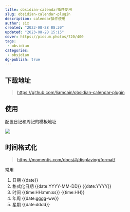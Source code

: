 ```yaml
---
title: obsidian-calendar插件使用
slug: obsidian-calendar-plugin
description: calendar插件使用
author: six
created: "2023-08-28 08:30"
updated: "2023-08-28 15:15"
cover: https://picsum.photos/720/400
tags:
 - obsidian
categories:
 - obsidian
dg-publish: true
---
```

## 下载地址

> https://github.com/liamcain/obsidian-calendar-plugin

## 使用

配置日记和周记的模板地址

![](https://s.sixmillions.cn/img/2023/08/28/031202733.png)

## 时间格式化

> https://momentjs.com/docs/#/displaying/format/

常用

1. 日期 {{date}}
2. 格式化日期 {{date:YYYY-MM-DD}}   {{date:YYYY}}
3. 时间 {{time:HH:mm:ss}} {{time:HH}}
4. 年周 {{date:gggg-ww}}
5. 星期 {{date:dddd}}